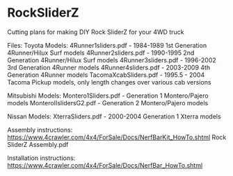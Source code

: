 # RockSliderZ
Cutting plans for making DIY Rock SliderZ for your 4WD truck

Files:
Toyota Models:
4Runner1sliders.pdf - 1984-1989 1st Generation 4Runner/Hilux Surf models
4Runner2sliders.pdf - 1990-1995 2nd Generation 4Runner/Hilux Surf models
4Runner3sliders.pdf - 1996-2002 3rd Generation 4Runner models
4Runner4sliders.pdf - 2003-2009 4th Generation 4Runner models
TacomaXcabSliders.pdf - 1995.5 - 2004 Tacoma Pickup models, only length changes over various cab versions

Mitsubishi Models:
Montero1Sliders.pdf   - Generation 1 Montero/Pajero models
MonteroIIslidersG2.pdf - Generation 2 Montero/Pajero models

Nissan Models:
XterraSliders.pdf - 2000-2004 Generation 1 Xterra models

Assembly instructions:
	https://www.4crawler.com/4x4/ForSale/Docs/NerfBarKit_HowTo.shtml
	Rock SliderZ Assembly.pdf
 
Installation instructions:
	https://www.4crawler.com/4x4/ForSale/Docs/NerfBar_HowTo.shtml
